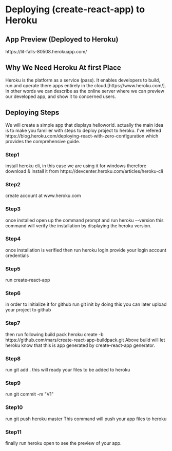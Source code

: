 <h1>Deploying (create-react-app) to Heroku</h1>

<h2>App Preview (Deployed to Heroku)</h2>
https://lit-falls-80508.herokuapp.com/

<h2>Why We Need Heroku At first Place</h2>
Heroku is the platform as a service (pass). It enables developers to build, run and operate there apps entirely in the cloud.[https://www.heroku.com/]. In other words we can describe as the online server where we can preview our developed app, and show it to concerned users. 

<h2>Deploying Steps</h2>
We will create a simple app that displays helloworld. actually the main idea is to make you familier with steps to deploy project to heroku. I've refered https://blog.heroku.com/deploying-react-with-zero-configuration which provides the comprehensive guide. 

<h3>Step1</h3>
install heroku cli, in this case we are using it for windows therefore download & install it from https://devcenter.heroku.com/articles/heroku-cli

<h3>Step2</h3>
create account at www.heroku.com

<h3>Step3</h3>
once installed open up the command prompt and run
heroku --version
this command will verify the installation by displaying the heroku version.

<h3>Step4</h3>
once installation is verified then run
heroku login
provide your login account credentials

<h3>Step5</h3>
run
create-react-app <projectname>

<h3>Step6</h3>
in order to initialize it for github run
git init  
by doing this you can later upload your project to github

<h3>Step7</h3>
then run following build pack
heroku create -b https://github.com/mars/create-react-app-buildpack.git
Above build will let heroku know that this is app generated by create-react-app generator.

<h3>Step8</h3>
run 
git add .
this will ready your files to be added to heroku

<h3>Step9</h3>
run 
git commit -m "V1"

<h3>Step10</h3>
run
git push heroku master
This command will push your app files to heroku

<h3>Step11</h3>
finally run
heroku open
to see the preview of your app.




